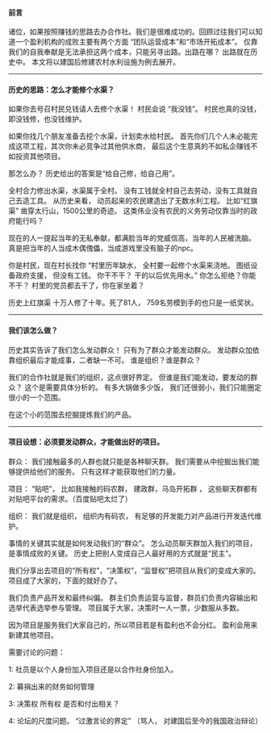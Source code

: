 #### 前言

诸位，如果按照赚钱的思路去办合作社。我们是很难成功的。回顾过往我们可以知道一个盈利机构的成败主要有两个方面 “团队运营成本”和“市场开拓成本”。 仅靠我们的自我奉献是无法承担这两个成本，只能另寻出路。出路在哪？ 出路就在历史中。 本文将以建国后修建农村水利设施为例去展开。

----

#### 历史的思路：怎么才能修个水渠？   

如果你去号召村民兑钱请人去修个水渠！   村民会说 “我没钱”。  村民也真的没钱，即没钱修，也没钱维护。

如果你找几个朋友准备去挖个水渠，计划卖水给村民。    首先你们几个人未必能完成这项工程，其次你未必竞争过其他供水商， 最后这个生意真的不如私企赚钱不如投资其他项目。

那怎么办？ 历史给出的答案是“给自己修，给自己用”。

全村合力修出水渠，水渠属于全村。 没有工钱就全村自己去劳动，没有工具就自己去造工具。   从历史来看， 动员起来的农民建造出了无数水利工程。 比如“红旗渠” 凿穿太行山，1500公里的奇迹。 这类伟业没有农民的义务劳动仅靠当时的政府能行吗？   

现在的人一提起当年的无私奉献，都满脸当年的党威信高，当年的人民被洗脑。  真是把当年的人当成木偶傀儡，当成游戏里没有脑子的npc。   

你是村民，现在村长找你 “村里历年缺水， 全村要一起修个水渠来浇地。 图纸设备政府支援， 但没有工钱。  你干不干？ 干的以后优先用水。”       你怎么拒绝？你能不干？ 村里的党员都去干了，你在家坐着？  

历史上红旗渠 十万人修了十年。死了81人， 759名劳模到手的也只是一纸奖状。





----

#### 我们该怎么做？

历史其实告诉了我们怎么发动群众！  只有为了群众才能发动群众。  发动群众加依靠组织最后才能成事，二者缺一不可。   谁是组织？谁是群众？

我们的合作社就是我们的组织，这点很好界定。   但谁是我们能发动，要发动的群众？ 这个是需要具体分析的。 有多大锅做多少饭， 我们还很弱小，我们只能圈定很小的一个范围。

在这个小的范围去挖掘提炼我们的产品。





----

#### 项目设想：必须要发动群众，才能做出好的项目。

群众：  我们接触最多的人群也就只能是各种聊天群。 我们需要从中挖掘出我们能够提供给他们的服务。 只有这样才能获取他们的力量。

项目： “贴吧”，   比如我接触的码农群， 建政群，马岛开拓群 ， 这些聊天群都有对贴吧平台的需求。（百度贴吧太烂了）

组织： 我们就是组织， 组织内有码农， 有足够的开发能力对产品进行开发迭代维护。

 

事情的关键其实就是如何发动我们的“群众”。 怎么动员聊天群加入我们的项目，是事情成败的关键。  历史上把别人变成自己人最好用的方式就是“民主”。

我们分享出去项目的“所有权”，“决策权”，“监督权”把项目从我们的变成大家的。   项目成了大家的，下面的就好办了。

我们负责产品开发和最终纠偏。   群主们负责运营与监督，群员们负责内容输出和选举代表选举参与管理。     项目属于大家，决策时一人一票，少数服从多数。

因为项目是服务我们大家自己的，所以项目若是有盈利也不会分红。 盈利会用来新建其他项目。



需要讨论的问题：

1: 社员是以个人身份加入项目还是以合作社身份加入。  

2: 募捐出来的财务如何管理

3: 决策权 所有权 是否和付出相关？

4: 论坛的尺度问题。 “过激言论的界定” （骂人， 对建国后至今的我国政治辩论）







 

